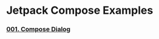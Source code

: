 # Jetpack Compose Examples

### [001. Compose Dialog](https://github.com/nextfunc-ltd/jetpack-compose-examples/blob/main/app/src/main/java/com/nextfunc/jetpackcomposeexample/demo/dialog/ComposeDialogDemo.kt)
